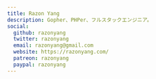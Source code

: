 ```yaml
---
title: Razon Yang
description: Gopher、PHPer、フルスタックエンジニア。
social:
  github: razonyang
  twitter: razonyang
  email: razonyang@gmail.com
  website: https://razonyang.com/
  patreon: razonyang
  paypal: razonyang
---
```

